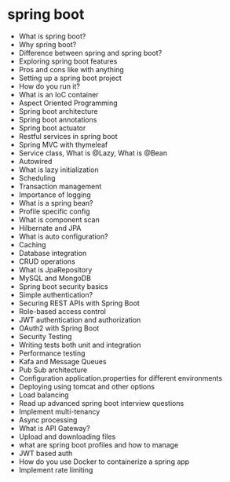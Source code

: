 # spring boot

- What is spring boot?
- Why spring boot?
- Difference between spring and spring boot?
- Exploring spring boot features
- Pros and cons like with anything
- Setting up a spring boot project
- How do you run it?
- What is an IoC container
- Aspect Oriented Programming
- Spring boot architecture
- Spring boot annotations
- Spring boot actuator
- Restful services in spring boot
- Spring MVC with thymeleaf
- Service class, What is @Lazy, What is @Bean
- Autowired
- What is lazy initialization
- Scheduling
- Transaction management
- Importance of logging
- What is a spring bean?
- Profile specific config
- What is component scan
- Hilbernate and JPA
- What is auto configuration?
- Caching
- Database integration
- CRUD operations
- What is JpaRepository
- MySQL and MongoDB
- Spring boot security basics
- Simple authentication?
- Securing REST APIs with Spring Boot
- Role-based access control
- JWT authentication and authorization
- OAuth2 with Spring Boot
- Security Testing
- Writing tests both unit and integration
- Performance testing
- Kafa and Message Queues
- Pub Sub architecture
- Configuration application.properties for different environments
- Deploying using tomcat and other options
- Load balancing
- Read up advanced spring boot interview questions
- Implement multi-tenancy
- Async processing
- What is API Gateway?
- Upload and downloading files
- what are spring boot profiles and how to manage
- JWT based auth
- How do you use Docker to containerize a spring app
- Implement rate limiting

